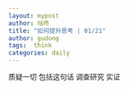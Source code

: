 ```yaml
---
layout: mypost
author: 咕咚
title: "如何提升思考 | 01/21"
author: gudong
tags:  think
categories: daily
---
```


质疑一切 包括这句话
调查研究
实证
